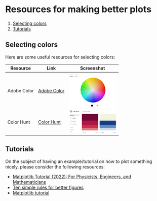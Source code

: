 # Resources for making better plots

1. [Selecting colors](#selecting-colors)
2. [Tutorials](#tutorials)

## Selecting colors

Here are some useful resources for selecting colors:

| Resource        | Link                                                          | Screenshot         |
|------------------|---------------------------------------------------------------|---------------------|
| Adobe Color      | [Adobe Color](https://color.adobe.com/create/color-wheel)    | <img src="images/adobe_color.png" width="150"/> |
| Color Hunt       | [Color Hunt](https://colorhunt.co/)                          | <img src="images/color_hunt.png" width="150"/>   |

## Tutorials

On the subject of having an example/tutorial on how to plot something nicely, please consider the following resources:

- [Matplotlib Tutorial (2022): For Physicists, Engineers, and Mathematicians](https://www.youtube.com/watch?v=cTJBJH8hacc)
- [Ten simple rules for better figures](https://journals.plos.org/ploscompbiol/article?id=10.1371/journal.pcbi.1003833)
- [Matplotlib tutorial](https://github.com/rougier/matplotlib-tutorial/tree/master)
